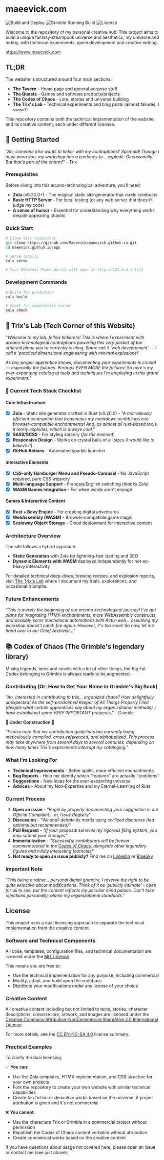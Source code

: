 # maeevick.com

![Build and Deploy](https://github.com/Maeevick/maeevick.github.io/workflows/build_and_deploy/badge.svg)
![Grimble Running Build](https://github.com/Maeevick/maeevick.github.io/workflows/Build%20and%20Deploy%20Grimble%20Running%20Mini%20Game/badge.svg)
![License](https://img.shields.io/badge/License-MIT%20%2B%20CC%20BY--NC--SA%204.0-blue.svg)

Welcome to the repository of my personal creative hub! This project aims to build a unique fantasy-steampunk universe and aesthetics, my universe and hobby, with technical experiments, game development and creative writing.

https://www.maeevick.com

## TL;DR

The website is structured around four main sections:

- **The Tavern** - Home page and general purpose stuff
- **The Quests** - Games and software products/projects
- **The Codex of Chaos** - Lore, stories and universe building
- **The Trix's Lab** - Technical experiments and blog posts (almost failures, I swear!)

This repository contains both the technical implementation of the website and its creative content, each under different licenses.

## 🚀 Getting Started

_"Ah, someone else wants to tinker with my contraptions? Splendid! Though I must warn you, my workshop has a tendency to... explode. Occasionally. But that's part of the charm!"_ - Trix

### Prerequisites

Before diving into this arcano-technological adventure, you'll need:

- **Zola** (v0.20.0+) - The magical static site generator that rarely combusts
- **Basic HTTP Server** - For local testing (or any web server that doesn't judge my code)
- **A sense of humor** - Essential for understanding why everything works despite appearing chaotic

### Quick Start

```bash
# Clone this repository
git clone https://github.com/Maeevick/maeevick.github.io.git
cd maeevick.github.io/app

# Serve locally
zola serve

# Your Ethereal Plane portal will open at http://127.0.0.1:1111
```

### Development Commands

```bash
# Build for production
zola build

# Check for compilation issues
zola check
```

## 🧪 Trix's Lab (Tech Corner of this Website)

_"Welcome to my lab, fellow tinkerers! This is where I experiment with arcano-technological contraptions powering this very pocket of the ethereal plane you're currently visiting. Some call it 'web development' — I call it 'practical dimensional engineering with minimal explosions!'_

_As any proper apprentice knows, documenting your experiments is crucial — especially the failures. Perhaps EVEN MORE the failures! So here's my ever-expanding catalog of tools and techniques I'm employing in this grand experiment."_

### 🔧 Current Tech Stack Checklist

#### Core Infrastructure

- [x] **Zola** - Static site generator crafted in Rust (v0.20.0) - _"A marvelously efficient contraption that transmutes my markdown scribblings into browser-compatible enchantments! And, as almost all rust-based tools, it rarely explodes, which is always cool."_
- [x] **SASS/SCSS** - For styling sorcery (_for the moment_)
- [x] **Responsive Design** - Works on crystal balls of all sizes (_I would like to believe it_)
- [x] **GitHub Actions** - Automated sparkle launcher

#### Interactive Elements

- [x] **CSS-only Hamburger Menu and Pseudo-Carousel** - No JavaScript required, pure CSS wizardry
- [x] **Multi-language Support** - Français/English switching (_thanks Zola_)
- [x] **WASM Games Integration** - For when words aren't enough

#### Games & Interactive Content

- [x] **Rust + Bevy Engine** - For creating digital adventures
- [x] **WebAssembly (WASM)** - Browser-compatible game magic
- [x] **Scaleway Object Storage** - Cloud deployment for interactive content

### Architecture Overview

The site follows a hybrid approach:

- **Static Generation** with Zola for lightning-fast loading and SEO
- **Dynamic Elements with WASM** deployed independently for not-so-heavy interactivity

For detailed technical deep-dives, brewing recipes, and explosion reports, visit [The Trix's Lab](https://www.maeevick.com/lab/) where I document my trials, explorations, and occasional triumphs.

### Future Enhancements

_"This is merely the beginning of our arcano-technological journey! I've got plans for integrating HTMX enchantments, more WebAssembly constructs, and possibly some mechanical automations with Actix-web... assuming my workshop doesn't catch fire again. However, it's too soon! So now, let me hand over to our Chief Archivist..."_

## 📚 Codex of Chaos (The Grimble's legendary library)

Mixing legends, lores and novels with a lot of other things, the Big Fat Codex belonging to Grimble is always ready to be augmented.

### Contributing (Or: How to Get Your Name in Grimble's Big Book)

_"Ah, interested in contributing to this... organized chaos? How delightfully unexpected! As the self-proclaimed Keeper of All Things Properly Filed (despite what certain apprentices say about my organizational methods), I have established some VERY IMPORTANT protocols."_ - Grimble

**🚧 Under Construction 🚧**

_"Please note that my contribution guidelines are currently being meticulously compiled, cross-referenced, and alphabetized. This process may take anywhere from several days to several centuries, depending on how many times Trix's experiments interrupt my cataloging."_

### What I'm Looking For

- **Technical Improvements** - Better spells, more efficient enchantments
- **Bug Reports** - Help me identify which "features" are actually "problems"
- **Suggestions** - New ideas for the ever-expanding universe
- **Advices** - About my Non-Expertise and my Eternal-Learning of Rust

### Current Process

1. **Open an issue** - _"Begin by properly documenting your suggestion in our Official Complaint... er, Issue Registry"_
2. **Discussion** - _"We shall debate its merits using civilized discourse (tea optional but recommended)"_
3. **Pull Request** - _"If your proposal survives my rigorous filing system, you may submit your changes"_
4. **Immortalization** - _"Successful contributors will be forever commemorated in the [Codex of Chaos](https://www.maeevick.com/codex/), alongside other legendary figures and mildly interesting footnotes"_
5. **Not ready to open an issue publicly?** Find me on [LinkedIn](https://www.linkedin.com/in/aurel-estoup/) or [BlueSky](https://bsky.app/profile/maeevick.bsky.social)

### Important Note

_"This being a rather... personal digital grimoire, I reserve the right to be quite selective about modifications. Think of it as 'publicly intimate' - open for all to see, but the content reflects my peculiar mind palace. Don't take rejections personally; blame my organizational standards."_

## License

This project uses a dual licensing approach to separate the technical implementation from the creative content.

### Software and Technical Components

All code, templates, configuration files, and technical documentation are licensed under the [MIT License](LICENSE).

This means you are free to:

- Use the technical implementation for any purpose, including commercial
- Modify, adapt, and build upon the codebase
- Distribute your modifications under any license of your choice

### Creative Content

All creative content including but not limited to texts, stories, character descriptions, universe lore, artwork, and images are licensed under the [Creative Commons Attribution-NonCommercial-ShareAlike 4.0 International License](LICENSE).

For more details, see the [CC BY-NC-SA 4.0](https://creativecommons.org/licenses/by-nc-sa/4.0/) license summary.

### Practical Examples

To clarify the dual licensing:

✅ **You can**:

- Use the Zola templates, HTMX implementation, and CSS structure for your own projects
- Fork the repository to create your own website with similar technical capabilities
- Create fan fiction or derivative works based on the universe, if proper attribution is given and it's not commercial

❌ **You cannot**:

- Use the characters Trix or Grimble in a commercial project without permission
- Republish the Codex of Chaos content verbatim without attribution
- Create commercial works based on the creative content

If you have questions about usage not covered here, please open an issue or contact me (see just above).

